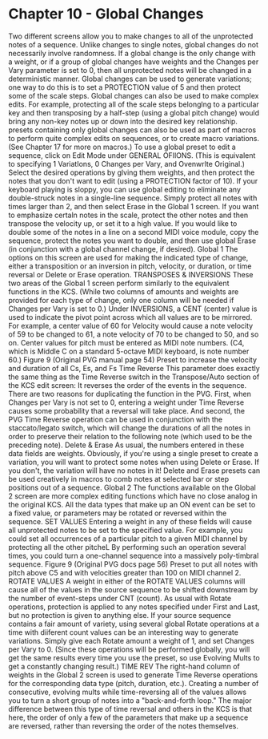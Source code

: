 # Chapter 10 - Global Changes

Two different screens allow you to make changes to all of the unprotected notes of a sequence. Unlike changes to single notes, global changes do not necessarily involve randomness. If a global change is the only change with a weight, or if a group of global changes have weights and the Changes per Vary parameter is set to 0, then all unprotected notes will be changed in a deterministic manner. Global changes can be used to generate variations; one way to do this is to set a PROTECTION value of 5 and then protect some of the scale steps. Global changes can also be used to make complex edits. For example, protecting all of the scale steps belonglng to a particular key and then transposing by a half-step (using a global pitch change) would bring any non-key notes up or down into the desired key relationship. presets containing only global changes can also be used as part of macros to perform quite complex edits on sequences, or to create macro variations. (See Chapter 17 for more on macros.) To use a global preset to edit a sequence, click on Edit Mode under GENERAL OFIlONS. (This is equivalent to specifying 1 VariatIons, 0 Changes per Vary, and Ovenwrlte Original.) Select the desired operations by glving them weights, and then protect the notes that you don't want to edit (using a PROTECTION factor of 10). If your keyboard playing is sloppy, you can use global editing to eliminate any double-struck notes in a single-line sequence. Simply protect all notes with times larger than 2, and then select Erase in the Global 1 screen. If you want to emphasize certaln notes in the scale, protect the other notes and then transpose the velocity up, or set it to a high value. If you would like to double some of the notes in a line on a second MIDI voice module, copy the sequence, protect the notes you want to double, and then use global Erase (in conjunction with a global channel change, if desired). Global 1 The options on this screen are used for making the indicated type of change, either a transposition or an inversion in pitch, velocity, or duration, or time reversal or Delete or Erase operation. TRANSPOSES & INVERSIONS These two areas of the Global 1 screen perform similarly to the equivalent functions in the KCS. (While two columns of amounts and weights are provided for each type of change, only one column will be needed if Changes per Vary is set to 0.) Under INVERSIONS, a CENT (center) value is used to indicate the pivot point across which all values are to be mirrored. For example, a center value of 60 for Velocity would cause a note velocity of 59 to be changed to 61, a note velocity of 70 to be changed to 50, and so on. Center values for pitch must be entered as MIDI note numbers. (C4, which is Middle C on a standard 5-octave MIDI keyboard, is note number 60.) Figure 9 (Original PVG manual page 54) Preset to increase the velocity and duration of all Cs, Es, and Fs Time Reverse This parameter does exactly the same thing as the Time Reverse switch in the Transpose/Auto section of the KCS edit screen: It reverses the order of the events in the sequence. There are two reasons for duplicating the function in the PVG. First, when Changes per Vary is not set to 0, entering a weight under Time Reverse causes some probability that a reversal will take place. And second, the PVG Time Reverse operation can be used in conjunction with the staccato/legato switch, which will change the durations of all the notes in order to preserve their relation to the following note (which used to be the preceding note). Delete & Erase As usual, the numbers entered in these data fields are weights. Obviously, if you're using a single preset to create a variation, you will want to protect some notes when using Delete or Erase. If you don't, the variation will have no notes in it! Delete and Erase presets can be used creatively in macros to comb notes at selected bar or step positions out of a sequence. Global 2 The functions available on the Global 2 screen are more complex editing functions which have no close analog in the original KCS. All the data types that make up an ON event can be set to a fixed value, or parameters may be rotated or reversed within the sequence. SET VALUES Entering a weight in any of these fields will cause all unprotected notes to be set to the specified value. For example, you could set all occurrences of a particular pitch to a given MIDI channel by protecting all the other pitcheL By performing such an operation several times, you could turn a one-channel sequence into a massively poly-timbral sequence. Figure 9 (Original PVG docs page 56) Preset to put all notes with pitch above C5 and with velocities greater than 100 on MIDI channel 2. ROTATE VALUES A weight in either of the ROTATE VALUES columns will cause all of the values in the source sequence to be shifted downstream by the number of event-steps under CNT (count). As usual with Rotate operations, protection is applied to any notes specified under First and Last, but no protection is given to anything else. If your source sequence contains a fair amount of variety, using several global Rotate operations at a time with diiferent count values can be an interesting way to generate variations. Simply give each Rotate amount a weight of 1, and set Changes per Vary to 0. (Since these operations will be performed globally, you will get the same results every time you use the preset, so use Evolving Mults to get a constantly changing result.) TIME REV The right-hand column of weights in the Global 2 screen is used to generate Time Reverse operations for the corresponding data type (pitch, duration, etc.). Creating a number of consecutive, evolving mults while time-reversing all of the values allows you to turn a short group of notes into a "back-and-forth loop." The major difference between this type of time reversal and others in the KCS is that here, the order of only a few of the parameters that make up a sequence are reversed, rather than reversing the order of the notes themselves.
